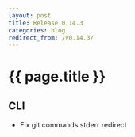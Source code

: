 ```yaml
---
layout: post
title: Release 0.14.3
categories: blog
redirect_from: /v0.14.3/
---
```


# {{ page.title }}

## CLI
- Fix git commands stderr redirect
